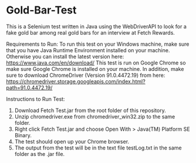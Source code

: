 # Gold-Bar-Test
This is a Selenium test written in Java using the WebDriverAPI to look for a fake gold bar among real gold bars for an interview at Fetch Rewards.

Requirements to Run:
To run this test on your Windows machine, make sure that you have Java Runtime Environment installed on your machine.  Otherwise you can install the latest version here: https://www.java.com/en/download/
This test is run on Google Chrome so make sure Google Chrome is installed on your machine.
In addition, make sure to download ChromeDriver (Version 91.0.4472.19) from here: https://chromedriver.storage.googleapis.com/index.html?path=91.0.4472.19/

Instructions to Run Test:
1. Download Fetch Test.jar from the root folder of this repository.
2. Unzip chromedriver.exe from chromedriver_win32.zip to the same folder.
3. Right click Fetch Test.jar and choose Open With > Java(TM) Platform SE Binary.
4. The test should open up your Chrome browser.
5. The output from the test will be in the text file testLog.txt in the same folder as the .jar file.
